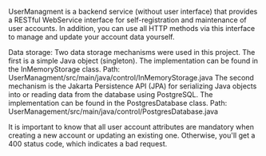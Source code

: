 UserManagment is a backend service (without user interface)  that provides a RESTful WebService interface for self-registration and maintenance of user accounts. In addition, you can use all  HTTP methods via this interface to manage and update your account data yourself.

Data storage:
Two data storage mechanisms were used in this project. 
The first is a simple Java object (singleton). The implementation can be found in the InMemoryStorage class. 
Path: UserManagment/src/main/java/control/InMemoryStorage.java 
The second mechanism is the Jakarta Persistence API (JPA) for serializing Java objects into or reading data from the database using PostgreSQL. The implementation can be found in the PostgresDatabase class. 
Path: UserManagement/src/main/java/control/PostgresDatabase.java

It is important to know that all user account attributes are mandatory when creating a new account or updating an existing one. Otherwise, you'll get a 400 status code, which indicates a bad request.


